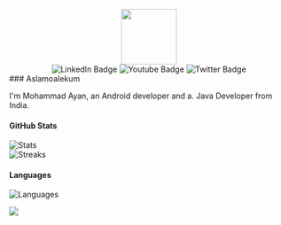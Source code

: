 <div id="header" align="center">
  <img src="https://media.giphy.com/media/M9gbBd9nbDrOTu1Mqx/giphy.gif" width="100"/>

<div id="badges">
  <img src="https://img.shields.io/badge/LinkedIn-blue?style=for-the-badge&logo=linkedin&logoColor=white" alt="LinkedIn Badge"/>
  <img src="https://img.shields.io/badge/YouTube-red?style=for-the-badge&logo=youtube&logoColor=white" alt="Youtube Badge"/>
  <img src="https://img.shields.io/badge/Twitter-blue?style=for-the-badge&logo=twitter&logoColor=white" alt="Twitter Badge"/>
</div>
</div>
### Aslamoalekum 

I'm Mohammad Ayan, an Android developer  and  a. Java Developer from India.

#### GitHub Stats
![Stats](https://github-readme-stats.vercel.app/api?username=mohammad-ayan-008&theme=onedark&hide_border=false&count_private=true)<br/>
![Streaks](https://github-readme-streak-stats.herokuapp.com/?user=itsaky&theme=onedark&hide_border=false)<br/>

#### Languages
![Languages](https://github-readme-stats.vercel.app/api/top-langs/?username=mohammad-ayan-008&theme=onedark&hide_border=false&include_all_commits=true&count_private=true&layout=compact)

![](https://komarev.com/ghpvc/?username=mohammad-ayan-008&color=2196f3)
